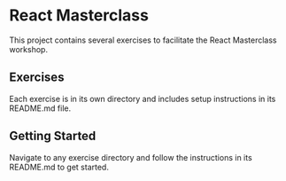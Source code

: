 # React Masterclass

This project contains several exercises to facilitate the React Masterclass workshop.

## Exercises

Each exercise is in its own directory and includes setup instructions in its README.md file.

## Getting Started

Navigate to any exercise directory and follow the instructions in its README.md to get started.
